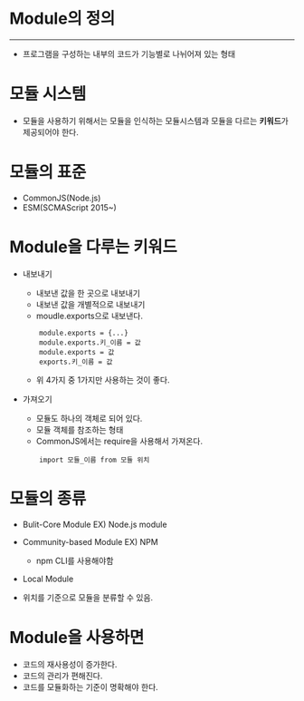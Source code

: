 # Module의 정의
---
- 프로그램을 구성하는 내부의 코드가 기능별로 나뉘어져 있는 형태


# 모듈 시스템
- 모듈을 사용하기 위해서는 모듈을 인식하는 모듈시스템과 모듈을 다르는 **키워드**가 제공되어야 한다.

# 모듈의 표준
- CommonJS(Node.js)
- ESM(SCMAScript 2015~)

# Module을 다루는 키워드
- 내보내기
    - 내보낸 값을 한 곳으로 내보내기
    - 내보낸 값을 개별적으로 내보내기
    - moudle.exports으로 내보낸다.
    ```
        module.exports = {...}
        module.exports.키_이름 = 값
        module.exports = 값
        exports.키_이름 = 값
    ```
    - 위 4가지 중 1가지만 사용하는 것이 좋다.
    

- 가져오기
    - 모듈도 하나의 객체로 되어 있다.
    - 모듈 객체를 참조하는 형태 
    - CommonJS에서는 require을 사용해서 가져온다.
    ``` 
        import 모듈_이름 from 모듈 위치
 
    ```

# 모듈의 종류
- Bulit-Core Module EX) Node.js module
- Community-based Module EX) NPM
    - npm CLI를 사용해야함
- Local Module

- 위치를 기준으로 모듈을 분류할 수 있음.

# Module을 사용하면

- 코드의 재사용성이 증가한다.
- 코드의 관리가 편해진다.
- 코드를 모듈화하는 기준이 명확해야 한다.